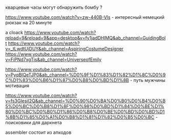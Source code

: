 кварцевые часы могут обнаружить бомбу ? 

https://www.youtube.com/watch?v=zw-440B-Vls - интересный немецкий рюкзак на 20 минуте 

a cloack
https://www.youtube.com/watch?reload=9&reload=9&app=desktop&v=fy1jadDHlMQ&ab_channel=GuidingBolt
https://www.youtube.com/watch?v=_tLwdtUjDUY&ab_channel=AspiringCostumeDesigner
https://www.youtube.com/watch?v=FiPNd7xgTis&ab_channel=UniverseofEmily

https://www.youtube.com/watch?v=PyqBlQeTJP0&ab_channel=%D0%9F%D1%83%D1%82%D1%8C%D0%9C%D1%83%D0%B6%D1%87%D0%B8%D0%BD%D1%8B - путь мужчины мотивация

https://www.youtube.com/watch?v=fs3GlesiI2Q&ab_channel=%D0%90%D0%BA%D0%B0%D0%B4%D0%B5%D0%BC%D0%B8%D1%8F%D0%98%D0%BD%D1%84%D0%BE%D1%80%D0%BC%D0%B0%D1%86%D0%B8%D0%BE%D0%BD%D0%BD%D1%8B%D1%85%D0%A1%D0%B8%D1%81%D1%82%D0%B5%D0%BC - поисковики для даркнета

assembler состоит из апкодов
